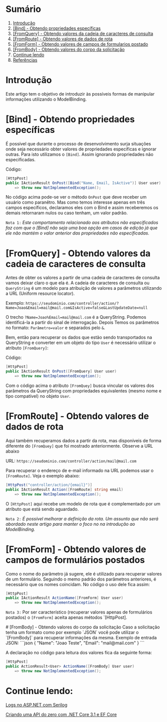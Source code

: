 # Sumário

 1. [Introdução](#introducao)
 2. [[Bind] - Obtendo propriedades específicas](#bind-obtendo-propriedades-especificas)
 3. [[FromQuery] - Obtendo valores da cadeia de caracteres de consulta](#fromquery-obtendo-valores-da-cadeia-de-caracteres-de-consulta)
 4. [[FromRoute] - Obtendo valores de dados de rota](#from-route-obtendo-valores-de-dados-de-rota)
 5. [[FromForm] - Obtendo valores de campos de formularios postado](#fromform-obtendo-valores-de-campos-de-formularios-postados)
 6. [[FromBody] - Obtendo valores do corpo da solicitação](#frombody-obtendo-valores-do-corpo-da-solicitacao)
 7. [Continue lendo](#continue-lendo)
 8. [Referências](#ref)


<div id='introducao'></div> 

# Introdução

Este artigo tem o objetivo de introduzir às possíveis formas de manipular informações utilizando o ModelBinding.

<div id='bind-obtendo-propriedades-especificas'></div>

# [Bind] - Obtendo propriedades específicas

É possível que durante o processo de desenvolvimento surja situações onde seja necessário obter valores de propriedades especificas e ignorar outras. Para isto utilizamos o `[Bind]`. Assim ignorando propriedades não especificadas.

Código:
```csharp
[HttpPost]
public IActionResult OnPost([Bind("Name, Email, IsActive")] User user)
    => throw new NotImplementedException();
```

No código acima pode-se ver o método `OnPost` que deve receber um usuário como paranêtro. Mas como temos interesse apenas em três campos específicos, declaramos eles com o Bind e assim receberemos os demais retornaram nulos ou caso tenham, um valor padrão.

`Nota 1:` *Este comportamento relacionado aos atributos não especificados faz com que o [Bind] não seja uma boa opção em casos de edição já que ele não mantém o valor anterior das propriedades não especificadas.*

<div id='fromquery-obtendo-valores-da-cadeia-de-caracteres-de-consulta'></div>

# [FromQuery] - Obtendo valores da cadeia de caracteres de consulta

Antes de obter os valores a partir de uma cadeia de caracteres de consulta vamos deixar claro o que ela é. A cadeia de caracteres de consulta ou `QueryString` é um modelo para atribuição de valores a parâmetros utilizando a URL (Uniform resource locator).

Exemplo: `https://seudominio.com/controller/action/?Name=Joao&Email=mail@mail.com&IsActive=false&LastUpdateDate=null`

O trecho `?Name=Joao%Email=mail@mail.com` é a QueryString. Podemos identificá-la a partir do sinal de interrogação. Depois Temos os parâmetros no formato: `Parâmetro=valor` e separados pelo `&`. 

Bem, então para recuperar os dados que estão sendo transportados na QueryString e converter em um objeto do tipo `User` é necessário utilizar o atributo `[FromQuery]`:

Código:
```csharp
[HttpPost]
public IActionResult OnPost([FromQuery] User user)
    => throw new NotImplementedException();
```

Com o código acima o atributo `[FromQuey]` busca vincular os valores dos parâmetros da QueryString com propriedades equivalentes (mesmo nome e tipo compatível) no objeto `User`.

<div id='from-route-obtendo-valores-de-dados-de-rota'></div>

# [FromRoute] - Obtendo valores de dados de rota

Aqui também recuperamos dados a partir da rota, mas disponíveis de forma diferente do `[FromQuey]` que foi mostrado anteriormente. Observe a URL abaixo

URL: `https://seudominio.com/controller/action/mail@mail.com`

Para recuperar o endereço de e-mail informado na URL podemos usar o `[FromRoute]`. Veja o exemplo abaixo:

```csharp
[HttpPost("controller/action/{email}")]
public IActionResult Action([FromRoute] string email)
    => throw new NotImplementedException();
```

O `[HttpPost]` aqui recebe um modelo de rota que é complementado por um atributo que está sendo aguardado.

`Nota 2:` *É possível melhorar a definição da rota. Um assunto que não será abordado neste artigo para manter o foco no na introdução ao ModelBinding.*

<div id='fromform-obtendo-valores-de-campos-de-formularios-postados'></div>

# [FromForm] - Obtendo valores de campos de formulários postados

Como o nome do parâmetro já sugere, ele é utilizado para recuperar valores de um formulário. Seguindo o memo padrão dos parâmetros anteriores, é necessário que os nomes coincidam. No código o uso dele fica assim:

```csharp
[HttpPost]
public IActionResult ActionName([FromForm] User user)
    => throw new NotImplementedException();
```

`Nota 3:` Por ser característico (recuperar valores apenas de formulários postados) o `[FromForm]` aceita apenas métodos `[HttpPost].
<div id='frombody-obtendo-valores-do-corpo-da-solicitacao'></div>
# [FromBody] - Obtendo valores do corpo da solicitação
Caso a solicitação tenha um formato como por exemplo `JSON` você pode utilizar o `[FromBody]` para recuperar informações da mesma.
Exemplo de entrada JSON:
```json
{
    "Name": "Joao Teste",
    "Email": "mail@mail.com"
}
```


A declaração no código para leitura dos valores fica da seguinte forma:

```csharp
[HttpPost]
public ActionResult<User> ActionName([FromBody] User user)
    => throw new NotImplementedException();
```

<!-- # Obtendo valores de cabeçalhos HTTP
# Validando a conversão de dados -->

# Continue lendo:

[Logs no ASP.NET com Serilog](https://balta.io/blog/aspnet-serilog)

[Criando uma API do zero com .NET Core 3.1 e EF Core](https://balta.io/blog/criando-api-zero-dotnet-core-3-1-ef-core)